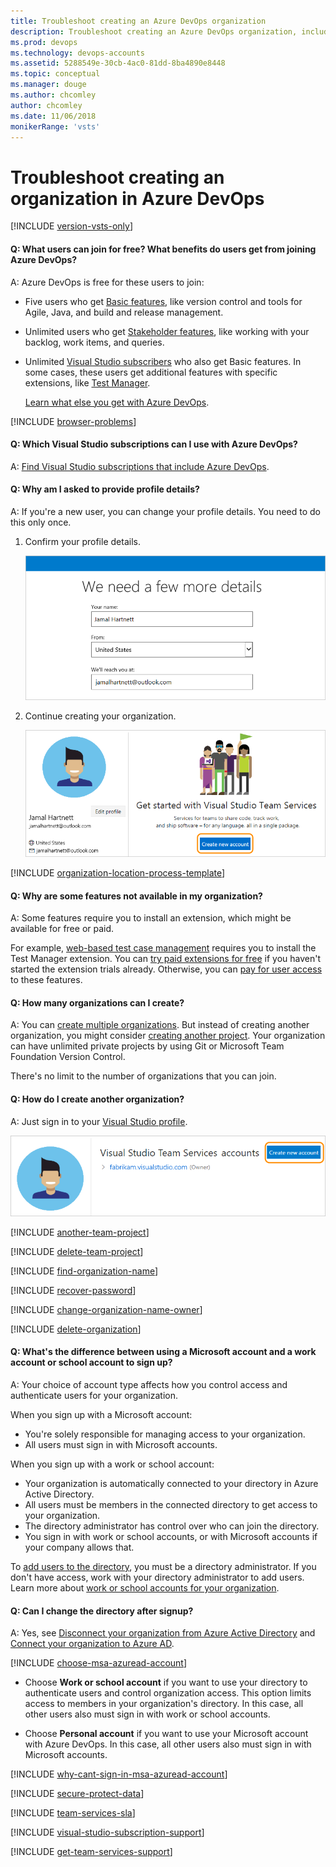 ```yaml
---
title: Troubleshoot creating an Azure DevOps organization
description: Troubleshoot creating an Azure DevOps organization, including differences between using a Microsoft account versus a work or school account.
ms.prod: devops
ms.technology: devops-accounts
ms.assetid: 5288549e-30cb-4ac0-81dd-8ba4890e8448
ms.topic: conceptual
ms.manager: douge
ms.author: chcomley
author: chcomley
ms.date: 11/06/2018
monikerRange: 'vsts'
---
```


# Troubleshoot creating an organization in Azure DevOps

[!INCLUDE [version-vsts-only](../../_shared/version-vsts-only.md)]

<a name="free-users"></a>

#### Q: What users can join for free? What benefits do users get from joining Azure DevOps?

A: Azure DevOps is free for these users to join:

* Five users who get [Basic features](https://visualstudio.microsoft.com/team-services/compare-features/), like version control and tools for Agile, Java, and build and release management. 

* Unlimited users who get [Stakeholder features](https://visualstudio.microsoft.com/team-services/compare-features/), like working with your backlog, work items, and queries.

* Unlimited [Visual Studio subscribers](https://visualstudio.microsoft.com/team-services/compare-features/) who also get Basic features. In some cases, these users get additional features with specific extensions, like [Test Manager](https://marketplace.visualstudio.com/items?itemName=ms.vss-testmanager-web).

	[Learn what else you get with Azure DevOps](https://visualstudio.microsoft.com/team-services/pricing/).

<a name="browser-problems"></a>

[!INCLUDE [browser-problems](../../_shared/qa-browser-problems.md)]

#### Q:  Which Visual Studio subscriptions can I use with Azure DevOps?

A:	[Find Visual Studio subscriptions that include Azure DevOps](faq-add-delete-users.md#EligibleMSDNSubscriptions).

#### Q:	Why am I asked to provide profile details?

A:	If you're a new user, you can change your profile details. You need to do this only once.

1.	Confirm your profile details.

	![Confirm profile details](_img/sign-up-visual-studio-team-services/create-profile-msa.png)

1.	Continue creating your organization.

	![Create your organization](_img/sign-up-visual-studio-team-services/my-info-new-organization.png)

<a name="organization-location"></a>

[!INCLUDE [organization-location-process-template](../../_shared/qa-organization-location-process-template.md)]

#### Q:	Why are some features not available in my organization?

A: Some features require you to install an extension, which might be available for free or paid.

For example, [web-based test case management](https://marketplace.visualstudio.com/items?itemName=ms.vss-testmanager-web) requires you to install the Test Manager extension. You can [try paid extensions for free](../billing/try-additional-features-vs.md) if you haven't started the extension trials already. Otherwise, you can [pay for user access](../../marketplace/install-vsts-extension.md) to these features.

#### Q:	How many organizations can I create?

A: You can [create multiple organizations](#create-another-organization). But instead of creating another organization, you might consider [creating another project](#another-team-project). Your organization can have unlimited private projects by using Git or Microsoft Team Foundation Version Control.

There's no limit to the number of organizations that you can join.  

<a name="create-another-organization"></a>

#### Q:	How do I create another organization?

A: Just sign in to your [Visual Studio profile](https://app.vsaex.visualstudio.com/profile/view).

![Create your organization](_img/sign-up-visual-studio-team-services/my-info-organization-list.png)

<a name="another-team-project"></a>

[!INCLUDE [another-team-project](../../_shared/qa-another-team-project.md)]

[!INCLUDE [delete-team-project](../../_shared/qa-delete-team-project.md)]

[!INCLUDE [find-organization-name](../../_shared/qa-find-organization-name.md)]

[!INCLUDE [recover-password](../../_shared/qa-recover-password.md)]

[!INCLUDE [change-organization-name-owner](../../_shared/qa-change-organization-name-owner.md)]

[!INCLUDE [delete-organization](../../_shared/qa-delete-organization.md)]

<a name="SignInOrganizationDifferences"></a>

#### Q:	What's the difference between using a Microsoft account and a work account or school account to sign up?

A: Your choice of account type affects how you control access and authenticate users for your organization.

When you sign up with a Microsoft account:

* You're solely responsible for managing access to your organization.
* All users must sign in with Microsoft accounts.

When you sign up with a work or school account:

* Your organization is automatically connected to your directory in Azure Active Directory.
* All users must be members in the connected directory to get access to your organization.
* The directory administrator has control over who can join the directory.
* You sign in with work or school accounts, or with Microsoft accounts if your company allows that.

To [add users to the directory](/azure/active-directory/active-directory-create-users), you must be a directory administrator. If you don't have access, work with your directory administrator to add users. Learn more about [work or school accounts for your organization](/azure/active-directory/sign-up-organization).

<a name="ChangeDirectory"></a>

#### Q:	Can I change the directory after signup?

A: Yes, see [Disconnect your organization from Azure Active Directory](disconnect-organization-from-azure-ad.md) and  [Connect your organization to Azure AD](connect-organization-to-azure-ad.md).

<a name="ChooseOrgAcctMSAcct"></a>

[!INCLUDE [choose-msa-azuread-account](../../_shared/qa-choose-msa-azuread-account.md)]

* Choose **Work or school account** if you want to use your directory to authenticate users and control organization access. This option limits access to members in your organization's directory. In this case, all other users also must sign in with work or school accounts. 

* Choose **Personal account** if you want to use your Microsoft account with Azure DevOps. In this case, all other users also must sign in with Microsoft accounts.

[!INCLUDE [why-cant-sign-in-msa-azuread-account](../../_shared/qa-why-cant-sign-in-msa-azuread-account.md)]

[!INCLUDE [secure-protect-data](../../_shared/qa-secure-protect-data.md)]

[!INCLUDE [team-services-sla](../../_shared/qa-vsts-sla.md)]

<a name="get-support"></a>

[!INCLUDE [visual-studio-subscription-support](../../_shared/qa-visual-studio-subscription-support.md)]

[!INCLUDE [get-team-services-support](../../_shared/qa-get-vsts-support.md)]
